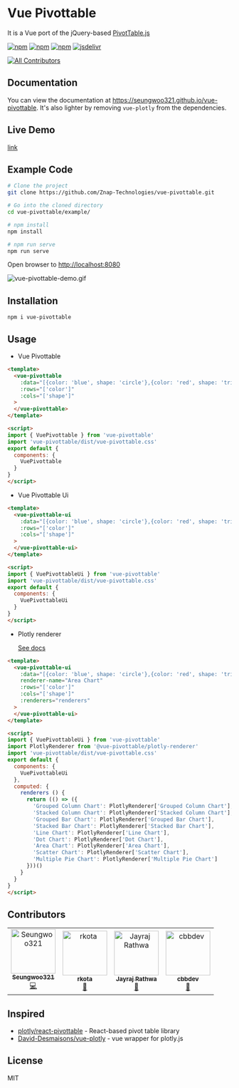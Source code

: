 
# Vue Pivottable

It is a Vue port of the jQuery-based [PivotTable.js](https://pivottable.js.org/)

[![npm](https://flat.badgen.net/npm/v/vue-pivottable)](https://npmjs.com/package/vue-pivottable)
[![npm](https://flat.badgen.net/npm/dt/vue-pivottable)](https://npmjs.com/package/vue-pivottable)
[![npm](https://flat.badgen.net/npm/license/vue-pivottable)](https://flat.badgen.net/npm/license/vue-pivottable)
[![jsdelivr](https://data.jsdelivr.com/v1/package/npm/vue-pivottable/badge)](https://www.jsdelivr.com/package/npm/vue-pivottable)
<!-- ALL-CONTRIBUTORS-BADGE:START - Do not remove or modify this section -->
[![All Contributors](https://img.shields.io/badge/all_contributors-4-orange.svg?style=flat-square)](#contributors-)
<!-- ALL-CONTRIBUTORS-BADGE:END -->

## Documentation

You can view the documentation at <https://seungwoo321.github.io/vue-pivottable>. 
It's also lighter by removing `vue-plotly` from the dependencies.

## Live Demo

[link](https://jsfiddle.net/seungwoo321/repqmz3f/)

## Example Code

```bash
# Clone the project
git clone https://github.com/Znap-Technologies/vue-pivottable.git

# Go into the cloned directory
cd vue-pivottable/example/

# npm install
npm install

# npm run serve
npm run serve
```

Open browser to <http://localhost:8080>

![vue-pivottable-demo.gif](https://seungwoo321.github.io/vue-pivottable-demo.gif)

## Installation

```shall
npm i vue-pivottable
```

## Usage

* Vue Pivottable

```html
<template>
  <vue-pivottable
    :data="[{color: 'blue', shape: 'circle'},{color: 'red', shape: 'triangle'}]"
    :rows="['color']"
    :cols="['shape']"
  >
  </vue-pivottable>
</template>

<script>
import { VuePivottable } from 'vue-pivottable'
import 'vue-pivottable/dist/vue-pivottable.css'
export default {
  components: {
    VuePivottable
  }
}
</script>
```

* Vue Pivottable Ui

```html
<template>
  <vue-pivottable-ui
    :data="[{color: 'blue', shape: 'circle'},{color: 'red', shape: 'triangle'}]"
    :rows="['color']"
    :cols="['shape']"
  >
  </vue-pivottable-ui>
</template>

<script>
import { VuePivottableUi } from 'vue-pivottable'
import 'vue-pivottable/dist/vue-pivottable.css'
export default {
  components: {
    VuePivottableUi
  }
}
</script>
```

* Plotly renderer

  [See docs](https://seungwoo321.github.io/vue-pivottable/guide/renderer.html#plotly-renderer-v0-4-6)

```html
<template>
  <vue-pivottable-ui
    :data="[{color: 'blue', shape: 'circle'},{color: 'red', shape: 'triangle'}]"
    renderer-name="Area Chart"
    :rows="['color']"
    :cols="['shape']"
    :renderers="renderers"
  >
  </vue-pivottable-ui>
</template>

<script>
import { VuePivottableUi } from 'vue-pivottable'
import PlotlyRenderer from '@vue-pivottable/plotly-renderer'
import 'vue-pivottable/dist/vue-pivottable.css'
export default {
  components: {
    VuePivottableUi
  },
  computed: {
    renderers () {
      return (() => ({
        'Grouped Column Chart': PlotlyRenderer['Grouped Column Chart'],
        'Stacked Column Chart': PlotlyRenderer['Stacked Column Chart'],
        'Grouped Bar Chart': PlotlyRenderer['Grouped Bar Chart'],
        'Stacked Bar Chart': PlotlyRenderer['Stacked Bar Chart'],
        'Line Chart': PlotlyRenderer['Line Chart'],
        'Dot Chart': PlotlyRenderer['Dot Chart'],
        'Area Chart': PlotlyRenderer['Area Chart'],
        'Scatter Chart': PlotlyRenderer['Scatter Chart'],
        'Multiple Pie Chart': PlotlyRenderer['Multiple Pie Chart']
      }))()
    }
  }
}
</script>
```

## Contributors

<!-- ALL-CONTRIBUTORS-LIST:START - Do not remove or modify this section -->
<!-- prettier-ignore-start -->
<!-- markdownlint-disable -->
<table>
  <tbody>
    <tr>
      <td align="center"><a href="https://seungwoo321.github.io/"><img src="https://avatars.githubusercontent.com/u/13829929?v=4?s=100" width="100px;" alt="Seungwoo321"/><br /><sub><b>Seungwoo321</b></sub></a><br /><a href="https://github.com/Seungwoo321/vue-pivottable/commits?author=Seungwoo321" title="Code">💻</a></td>
      <td align="center"><a href="https://kinshasadigital.com/"><img src="https://avatars.githubusercontent.com/u/48548004?v=4?s=100" width="100px;" alt="rkota"/><br /><sub><b>rkota</b></sub></a><br /><a href="#maintenance-rosairekota" title="Maintenance">🚧</a></td>
      <td align="center"><a href="https://github.com/jbrathwa"><img src="https://avatars.githubusercontent.com/u/24322038?v=4?s=100" width="100px;" alt="Jayraj Rathwa"/><br /><sub><b>Jayraj Rathwa</b></sub></a><br /><a href="https://github.com/Seungwoo321/vue-pivottable/issues?q=author%3Ajbrathwa" title="Bug reports">🐛</a></td>
      <td align="center"><a href="https://github.com/cbbdev"><img src="https://avatars.githubusercontent.com/u/55853311?v=4?s=100" width="100px;" alt="cbbdev"/><br /><sub><b>cbbdev</b></sub></a><br /><a href="#maintenance-cbbdev" title="Maintenance">🚧</a></td>
    </tr>
  </tbody>
</table>

<!-- markdownlint-restore -->
<!-- prettier-ignore-end -->

<!-- ALL-CONTRIBUTORS-LIST:END -->
<!-- prettier-ignore-start -->
<!-- markdownlint-disable -->

<!-- markdownlint-restore -->
<!-- prettier-ignore-end -->

<!-- ALL-CONTRIBUTORS-LIST:END -->

## Inspired

* [plotly/react-pivottable](https://github.com/plotly/react-pivottable) - React-based pivot table library
* [David-Desmaisons/vue-plotly](https://github.com/David-Desmaisons/vue-plotly) - vue wrapper for plotly.js

## License

MIT

